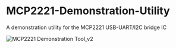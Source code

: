 # MCP2221-Demonstration-Utility
A demonstration utility for the MCP2221 USB-UART/I2C bridge IC

![MCP2221 Demonstration Tool_v2](https://github.com/OD010425/MCP2221-Demonstration-Utility/assets/56562069/5359eeb3-c024-4925-b138-bb788f2ce33d)
